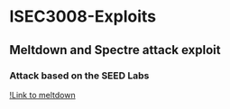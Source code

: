 # ISEC3008-Exploits
## Meltdown and Spectre attack exploit
### Attack based on the SEED Labs

[!Link to meltdown](https://seedsecuritylabs.org/Labs_16.04/System/Meltdown_Attack/)



